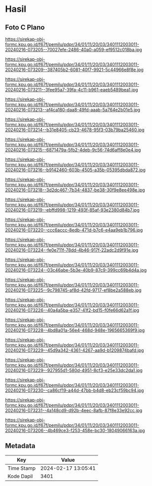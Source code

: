 # Hasil

## Foto C Plano

https://sirekap-obj-formc.kpu.go.id/f67f/pemilu/pdpr/34/01/11/20/03/3401112003011-20240216-073205--70027efe-2486-40a0-a059-ef9512c018ba.jpg

https://sirekap-obj-formc.kpu.go.id/f67f/pemilu/pdpr/34/01/11/20/03/3401112003011-20240216-073209--387405b2-6081-40f7-9921-5c44966e8f8e.jpg

https://sirekap-obj-formc.kpu.go.id/f67f/pemilu/pdpr/34/01/11/20/03/3401112003011-20240216-073211--3fee95a7-39fa-4c11-b961-eaeb5489bea1.jpg

https://sirekap-obj-formc.kpu.go.id/f67f/pemilu/pdpr/34/01/11/20/03/3401112003011-20240216-073213--af4ca180-daa8-49fd-aaab-5a764e2b01e5.jpg

https://sirekap-obj-formc.kpu.go.id/f67f/pemilu/pdpr/34/01/11/20/03/3401112003011-20240216-073214--b31e8405-cb23-4678-95f3-03b79ba25460.jpg

https://sirekap-obj-formc.kpu.go.id/f67f/pemilu/pdpr/34/01/11/20/03/3401112003011-20240216-073215--6871479a-5fb2-4deb-9c56-74d6aff8e0e4.jpg

https://sirekap-obj-formc.kpu.go.id/f67f/pemilu/pdpr/34/01/11/20/03/3401112003011-20240216-073216--b9142460-603b-4505-a35b-05395dbda872.jpg

https://sirekap-obj-formc.kpu.go.id/f67f/pemilu/pdpr/34/01/11/20/03/3401112003011-20240216-073218--3d2dc467-7b34-4837-be38-30f9e8ee498e.jpg

https://sirekap-obj-formc.kpu.go.id/f67f/pemilu/pdpr/34/01/11/20/03/3401112003011-20240216-073219--ebffd998-1219-493f-85af-93e2380d84b7.jpg

https://sirekap-obj-formc.kpu.go.id/f67f/pemilu/pdpr/34/01/11/20/03/3401112003011-20240216-073220--ccc6accc-8edb-471d-b7c6-e4aa9eb1b796.jpg

https://sirekap-obj-formc.kpu.go.id/f67f/pemilu/pdpr/34/01/11/20/03/3401112003011-20240216-073224--fe0e711f-78dd-4b46-917f-22adc2d9f91e.jpg

https://sirekap-obj-formc.kpu.go.id/f67f/pemilu/pdpr/34/01/11/20/03/3401112003011-20240216-073224--03c46abe-5b3e-40b9-87c9-399cc69b4d4a.jpg

https://sirekap-obj-formc.kpu.go.id/f67f/pemilu/pdpr/34/01/11/20/03/3401112003011-20240216-073225--9c798745-af8d-42fd-9717-ef8be2a588eb.jpg

https://sirekap-obj-formc.kpu.go.id/f67f/pemilu/pdpr/34/01/11/20/03/3401112003011-20240216-073226--40a4a5ba-e357-41f2-bd15-f0fe66d62a1f.jpg

https://sirekap-obj-formc.kpu.go.id/f67f/pemilu/pdpr/34/01/11/20/03/3401112003011-20240216-073228--4bd8a01a-56e4-468d-948e-1965665369f9.jpg

https://sirekap-obj-formc.kpu.go.id/f67f/pemilu/pdpr/34/01/11/20/03/3401112003011-20240216-073229--45d9a342-4361-4267-aa9d-b1209874bafd.jpg

https://sirekap-obj-formc.kpu.go.id/f67f/pemilu/pdpr/34/01/11/20/03/3401112003011-20240216-073229--927955d1-580d-4951-8cf3-e25e33dc2da1.jpg

https://sirekap-obj-formc.kpu.go.id/f67f/pemilu/pdpr/34/01/11/20/03/3401112003011-20240216-073230--ca86cf19-a44d-47bb-b4d8-eb23cf59bc94.jpg

https://sirekap-obj-formc.kpu.go.id/f67f/pemilu/pdpr/34/01/11/20/03/3401112003011-20240216-073231--4a148cd9-d92b-4eec-8afb-87f8e33e92cc.jpg

https://sirekap-obj-formc.kpu.go.id/f67f/pemilu/pdpr/34/01/11/20/03/3401112003011-20240216-073206--4b469ce3-f253-458e-bc30-18049066163a.jpg


## Metadata

| Key        | Value               |
| ---------- | ------------------- |
| Time Stamp | 2024-02-17 13:05:41 |
| Kode Dapil | 3401                |



